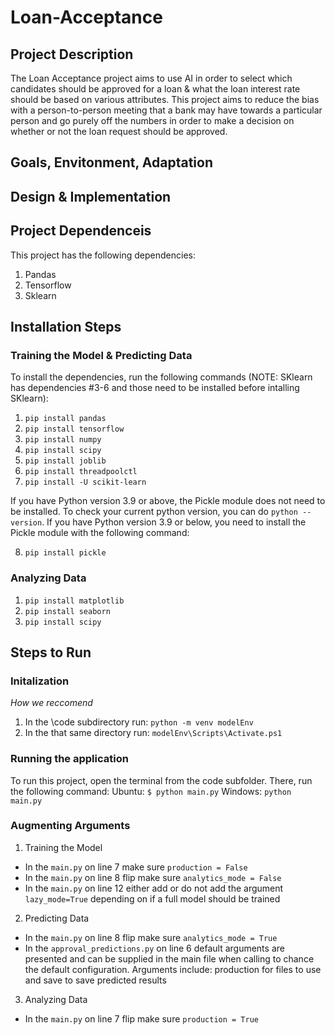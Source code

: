 # Loan-Acceptance

## Project Description 
The Loan Acceptance project aims to use AI in order to select which candidates should be approved for a loan & what the loan interest rate should be based on various attributes. This project aims to reduce the bias with a person-to-person meeting that a bank may have towards a particular person and go purely off the numbers in order to make a decision on whether or not the loan request should be approved. 

## Goals, Envitonment, Adaptation

## Design & Implementation


## Project Dependenceis 
This project has the following dependencies: 
1. Pandas
2. Tensorflow
3. Sklearn

## Installation Steps

### Training the Model & Predicting Data ###
To install the dependencies, run the following commands (NOTE: SKlearn has dependencies #3-6 and those need to be installed before intalling SKlearn): 
1. ``pip install pandas``
2. ``pip install tensorflow`` 
3. ``pip install numpy``
4. ``pip install scipy``
5. ``pip install joblib``
6. ``pip install threadpoolctl``
7. ``pip install -U scikit-learn``

If you have Python version 3.9 or above, the Pickle module does not need to be installed. To check your current python version, you can do ``python --version``. If you have Python version 3.9 or below, you need to install the Pickle module with the following command: 

8. ``pip install pickle``

### Analyzing Data ### 
1. ``pip install matplotlib``
2. ``pip install seaborn`` 
3. ``pip install scipy``

## Steps to Run 

### Initalization ###

*How we reccomend*
1. In the \code subdirectory run: ``python -m venv modelEnv``
2. In the that same directory run: ``modelEnv\Scripts\Activate.ps1``

### Running the application ###
To run this project, open the terminal from the code subfolder. There, run the following command: 
Ubuntu: ``$ python main.py``
Windows: ``python main.py``

### Augmenting Arguments ###

1. Training the Model
  * In the ``main.py`` on line 7 make sure ``production = False``
  * In the ``main.py`` on line 8 flip make sure ``analytics_mode = False``
  * In the ``main.py`` on line 12 either add or do not add the argument ``lazy_mode=True`` depending on if a full model should be trained
2. Predicting Data
  * In the ``main.py`` on line 8 flip make sure ``analytics_mode = True``
  * In the ``approval_predictions.py`` on line 6 default arguments are presented and can be supplied in the main file when calling to chance the default configuration. Arguments include: production for files to use and save to save predicted results
3. Analyzing Data
  * In the ``main.py`` on line 7 flip make sure ``production = True``

